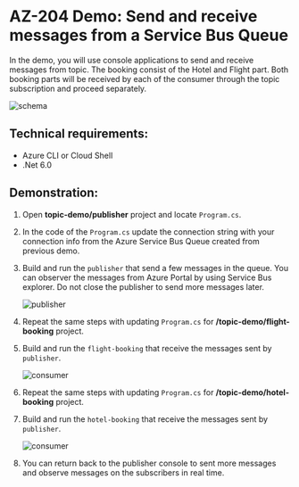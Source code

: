 # AZ-204 Demo: Send and receive messages from a Service Bus Queue

In the demo, you will use console applications to send and receive messages from topic. The booking consist of the Hotel and Flight part. Both booking parts will be received by each of the consumer through the topic subscription and proceed separately.

![schema](/4-sdk-sb/topic-demo/schema.png)

## Technical requirements:

- Azure CLI or Cloud Shell
- .Net 6.0

## Demonstration:

1. Open **topic-demo/publisher**  project and locate `Program.cs`.

1. In the code of the `Program.cs` update the connection string with your connection info from the Azure Service Bus Queue created from previous demo.

1. Build and run the `publisher` that send a few messages in the queue. You can observer the messages from Azure Portal by using Service Bus explorer. Do not close the publisher to send more messages later.

    ![publisher](/4-sdk-sb/topic-demo/publisher.png)

1. Repeat the same steps with updating `Program.cs` for **/topic-demo/flight-booking** project.

1. Build and run the `flight-booking` that receive the messages sent by `publisher`. 

    ![consumer](/4-sdk-sb/topic-demo/flight.png)

1. Repeat the same steps with updating `Program.cs` for **/topic-demo/hotel-booking** project.

1. Build and run the `hotel-booking` that receive the messages sent by `publisher`. 

    ![consumer](/4-sdk-sb/topic-demo/hotel.png)

1. You can return back to the publisher console to sent more messages and observe messages on the subscribers in real time. 